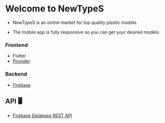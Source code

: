 # Welcome to NewTypeS

- NewTypeS is an online market for top quality plastic models.

- The mobile app is fully responsive so you can get your desired models.


### Frontend

 - Flutter 
 - [Provider](https://pub.dev/packages/provider)


### Backend

- [Firebase](https://firebase.google.com/)


## API &#128421;

- [Firebase Database REST API](https://firebase.google.com/docs/reference/rest/database)
